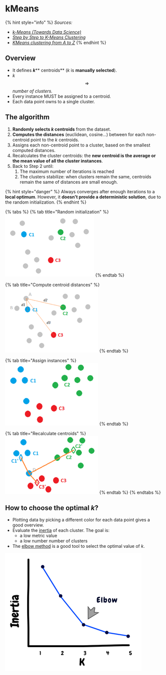 # kMeans

{% hint style="info" %}
_Sources:_

* [_k-Means (Towards Data Science)_](https://link.medium.com/5M1Coj4HM0)
* [_Step by Step to K-Means Clustering_](https://healthcare.ai/step-step-k-means-clustering/)
* [_KMeans clustering from A to Z_](https://towardsdatascience.com/k-means-clustering-from-a-to-z-f6242a314e9a)
{% endhint %}

## Overview

* It defines _**k**_** centroids** (_k_ is **manually selected**).
* _k_ $$\Rightarrow$$ _number of clusters._
* Every instance MUST be assigned to a centroid.
* Each data point owns to a single cluster.

## The algorithm

1. **Randomly selects **_**k**_** centroids** from the dataset.
2. **Computes the distances** (euclidean, cosine...) between for each non-centroid point to the _k_ centroids.
3. Assigns each non-centroid point to a cluster, based on the smallest computed distances.
4. Recalculates the cluster centroids: the **new centroid is the average or the mean value of all the cluster instances**.
5. Back to Step 2 until:
   1. &#x20;The maximum number of iterations is reached
   2. The clusters stabilize: when clusters remain the same, centroids remain the same of distances are small enough.

{% hint style="danger" %}
Always converges after enough iterations to a **local optimum**. However, it **doesn't provide a deterministic solution**, due to the random initialization.
{% endhint %}

{% tabs %}
{% tab title="Random initialization" %}
![](<../../../../.gitbook/assets/image (62).png>)
{% endtab %}

{% tab title="Compute centroid distances" %}
![](<../../../../.gitbook/assets/image (66).png>)
{% endtab %}

{% tab title="Assign instances" %}
![](<../../../../.gitbook/assets/image (42).png>)
{% endtab %}

{% tab title="Recalculate centroids" %}
![](<../../../../.gitbook/assets/image (46).png>)
{% endtab %}
{% endtabs %}

## How to choose the optimal _k_?

* Plotting data by picking a different color for each data point gives a good overview.
* Evaluate the [inertia](clustering-metrics.md#inertia) of each cluster. The goal is:
  * &#x20;a low metric value
  * a low number number of clusters
* The [elbow method](https://en.wikipedia.org/wiki/Elbow\_method\_\(clustering\)) is a good tool to select the optimal value of _k_.

![](<../../../../.gitbook/assets/image (67).png>)
